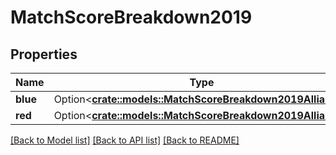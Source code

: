 # MatchScoreBreakdown2019

## Properties

Name | Type | Description | Notes
------------ | ------------- | ------------- | -------------
**blue** | Option<[**crate::models::MatchScoreBreakdown2019Alliance**](Match_Score_Breakdown_2019_Alliance.md)> |  | [optional]
**red** | Option<[**crate::models::MatchScoreBreakdown2019Alliance**](Match_Score_Breakdown_2019_Alliance.md)> |  | [optional]

[[Back to Model list]](../README.md#documentation-for-models) [[Back to API list]](../README.md#documentation-for-api-endpoints) [[Back to README]](../README.md)


